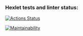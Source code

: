 ### Hexlet tests and linter status:
[![Actions Status](https://github.com/izhiltsov/backend-project-lvl1/workflows/hexlet-check/badge.svg)](https://github.com/izhiltsov/backend-project-lvl1/actions)

[![Maintainability](https://api.codeclimate.com/v1/badges/a6accea7052a814fbbb8/maintainability)](https://codeclimate.com/github/izhiltsov/backend-project-lvl1/maintainability)